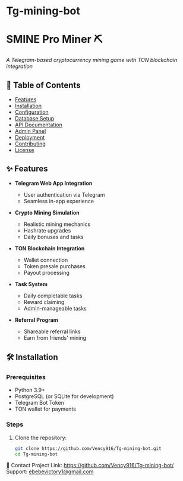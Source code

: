 # Tg-mining-bot
# SMINE Pro Miner ⛏️


*A Telegram-based cryptocurrency mining game with TON blockchain integration*

## 📌 Table of Contents
- [Features](#-features)
- [Installation](#-installation)
- [Configuration](#-configuration)
- [Database Setup](#-database-setup)
- [API Documentation](#-api-documentation)
- [Admin Panel](#-admin-panel)
- [Deployment](#-deployment)
- [Contributing](#-contributing)
- [License](#-license)

## ✨ Features

- **Telegram Web App Integration**
  - User authentication via Telegram
  - Seamless in-app experience

- **Crypto Mining Simulation**
  - Realistic mining mechanics
  - Hashrate upgrades
  - Daily bonuses and tasks

- **TON Blockchain Integration**
  - Wallet connection
  - Token presale purchases
  - Payout processing

- **Task System**
  - Daily completable tasks
  - Reward claiming
  - Admin-manageable tasks

- **Referral Program**
  - Shareable referral links
  - Earn from friends' mining

## 🛠 Installation

### Prerequisites
- Python 3.9+
- PostgreSQL (or SQLite for development)
- Telegram Bot Token
- TON wallet for payments

### Steps
1. Clone the repository:
   ```bash
   git clone https://github.com/Vency916/Tg-mining-bot.git
   cd Tg-mining-bot

  📧 Contact
Project Link: https://github.com/Vency916/Tg-mining-bot/
Support: ebebevictory1@gmail.com
